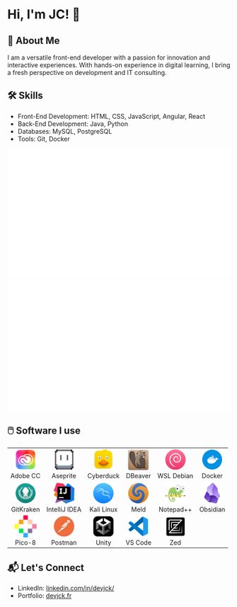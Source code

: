 # Hi, I'm JC! 👋

## 🚀 About Me
I am a versatile front-end developer with a passion for innovation and interactive experiences. With hands-on experience in digital learning, I bring a fresh perspective on development and IT consulting.

## 🛠️ Skills

- Front-End Development: HTML, CSS, JavaScript, Angular, React
- Back-End Development: Java, Python
- Databases: MySQL, PostgreSQL
- Tools: Git, Docker

![](https://raw.githubusercontent.com/realjck/github-stats/master/generated/languages.svg#gh-dark-mode-only)
![](https://raw.githubusercontent.com/realjck/github-stats/master/generated/languages.svg#gh-light-mode-only)

## 🖱️ Software I use

<table>
  <tr>
    <td align="center">
      <a href="https://www.adobe.com/creativecloud.html">
        <img src="icons/adobe.png" width="50">
      </a><br>Adobe CC
    </td>
    <td align="center">
      <a href="https://www.aseprite.org/">
        <img src="icons/aseprite.png" width="50">
      </a><br>Aseprite
    </td>
    <td align="center">
      <a href="https://cyberduck.io/">
        <img src="icons/cyberduck.png" width="50">
      </a><br>Cyberduck
    </td>
    <td align="center">
      <a href="https://dbeaver.io/">
        <img src="icons/dbeaver.png" width="50">
      </a><br>DBeaver
    </td>
    <td align="center">
      <a href="https://www.debian.org/">
        <img src="icons/debian.png" width="50">
      </a><br>WSL Debian
    </td>
    <td align="center">
      <a href="https://www.docker.com/">
        <img src="icons/docker.png" width="50">
      </a><br>Docker
    </td>
  </tr>
  <tr>
    <td align="center">
      <a href="https://www.gitkraken.com/">
        <img src="icons/gitkraken.png" width="50">
      </a><br>GitKraken
    </td>
    <td align="center">
      <a href="https://www.jetbrains.com/idea/">
        <img src="icons/intellij.png" width="50">
      </a><br>IntelliJ IDEA
    </td>
    <td align="center">
      <a href="https://www.kali.org/">
        <img src="icons/kali.png" width="50">
      </a><br>Kali Linux
    </td>
    <td align="center">
      <a href="https://meldmerge.org/">
        <img src="icons/meld.png" width="50">
      </a><br>Meld
    </td>
    <td align="center">
      <a href="https://notepad-plus-plus.org/">
        <img src="icons/notepad++.png" width="50">
      </a><br>Notepad++
    </td>
    <td align="center">
      <a href="https://obsidian.md/">
        <img src="icons/obsidian.png" width="50">
      </a><br>Obsidian
    </td>
  </tr>
  <tr>
    <td align="center">
      <a href="https://www.lexaloffle.com/pico-8.php">
        <img src="icons/pico8.png" width="50">
      </a><br>Pico-8
    </td>
    <td align="center">
      <a href="https://www.postman.com/">
        <img src="icons/postman.png" width="50">
      </a><br>Postman
    </td>
    <td align="center">
      <a href="https://unity.com/">
        <img src="icons/unity.png" width="50">
      </a><br>Unity
    </td>
    <td align="center">
      <a href="https://code.visualstudio.com/">
        <img src="icons/vscode.png" width="50">
      </a><br>VS Code
    </td>
    <td align="center">
      <a href="https://zed.dev/">
        <img src="icons/zed.png" width="50">
      </a><br>Zed
    </td>
  </tr>
</table>

## 📬 Let's Connect

- LinkedIn: [linkedin.com/in/devjck/](https://www.linkedin.com/in/devjck/)
- Portfolio: [devjck.fr](https://devjck.fr)